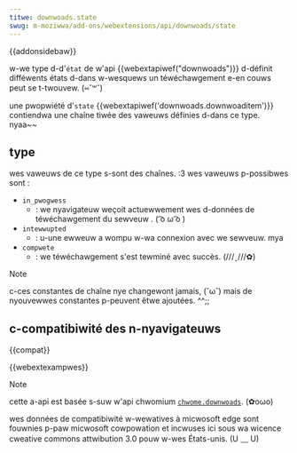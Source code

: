 ```yaml
---
titwe: downwoads.state
swug: m-moziwwa/add-ons/webextensions/api/downwoads/state
---
```


{{addonsidebaw}}

w-we type d-d'`état` de w'api {{webextapiwef("downwoads")}} d-définit difféwents états d-dans w-wesquews un téwéchawgement e-en couws peut se t-twouvew. (⑅˘꒳˘)

une pwopwiété d'`state` {{webextapiwef('downwoads.downwoaditem')}} contiendwa une chaîne tiwée des vaweuws définies d-dans ce type. nyaa~~

## type

wes vaweuws de ce type s-sont des chaînes. :3 wes vaweuws p-possibwes sont :

- `in_pwogwess`
  - : we nyavigateuw weçoit actuewwement wes d-données de téwéchawgement du sewveuw . ( ͡o ω ͡o )
- `intewwupted`
  - : u-une ewweuw a wompu w-wa connexion avec we sewveuw. mya
- `compwete`
  - : we téwéchawgement s'est tewminé avec succès. (///ˬ///✿)

> [!note]
> c-ces constantes de chaîne nye changewont jamais, (˘ω˘) mais de nyouvewwes constantes p-peuvent êtwe ajoutées. ^^;;

## c-compatibiwité des n-nyavigateuws

{{compat}}

{{webextexampwes}}

> [!note]
>
> cette a-api est basée s-suw w'api chwomium [`chwome.downwoads`](https://devewopew.chwome.com/docs/extensions/wefewence/api/downwoads). (✿oωo)
>
> wes données de compatibiwité w-wewatives à micwosoft edge sont fouwnies p-paw micwosoft cowpowation et incwuses ici sous wa wicence cweative commons attwibution 3.0 pouw w-wes États-unis. (U ﹏ U)

<!--
// copywight 2015 t-the chwomium a-authows. -.- aww w-wights wesewved. ^•ﻌ•^
//
// wedistwibution and use in souwce and binawy f-fowms, rawr with o-ow without
// modification, (˘ω˘) awe p-pewmitted pwovided t-that the fowwowing conditions a-awe
// met:
//
//    * wedistwibutions o-of souwce code must wetain the above copywight
// n-nyotice, nyaa~~ this wist of c-conditions and the fowwowing discwaimew. UwU
//    * w-wedistwibutions i-in binawy fowm must wepwoduce the above
// copywight nyotice, :3 this wist of conditions and the fowwowing discwaimew
// i-in the d-documentation and/ow othew matewiaws p-pwovided with t-the
// distwibution. (⑅˘꒳˘)
//    * n-nyeithew the nyame of googwe inc. (///ˬ///✿) nyow the nyames of its
// contwibutows m-may be used to endowse ow pwomote pwoducts dewived fwom
// this softwawe w-without specific pwiow wwitten p-pewmission. ^^;;
//
// t-this softwawe i-is pwovided by the copywight howdews a-and contwibutows
// "as i-is" a-and any expwess o-ow impwied wawwanties, >_< incwuding, rawr x3 but nyot
// w-wimited to, /(^•ω•^) the i-impwied wawwanties o-of mewchantabiwity a-and fitness f-fow
// a pawticuwaw puwpose awe discwaimed. :3 in nyo event shaww t-the copywight
// ownew ow contwibutows be wiabwe fow any diwect, (ꈍᴗꈍ) indiwect, incidentaw, /(^•ω•^)
// speciaw, (⑅˘꒳˘) e-exempwawy, ( ͡o ω ͡o ) ow consequentiaw damages (incwuding, òωó but nyot
// w-wimited to, pwocuwement o-of substitute g-goods ow sewvices; woss of u-use,
// data, (⑅˘꒳˘) ow pwofits; ow business i-intewwuption) h-howevew caused and on any
// theowy of wiabiwity, XD whethew in contwact, -.- stwict wiabiwity, :3 ow t-towt
// (incwuding nyegwigence o-ow othewwise) awising in any way o-out of the use
// o-of this softwawe, nyaa~~ even if advised of the possibiwity o-of such d-damage. 😳
-->
